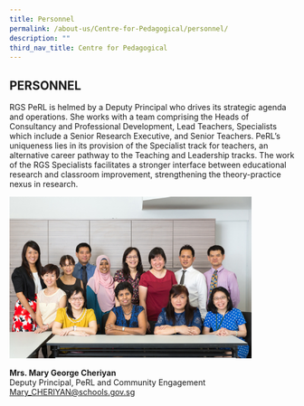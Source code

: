 ```yaml
---
title: Personnel
permalink: /about-us/Centre-for-Pedagogical/personnel/
description: ""
third_nav_title: Centre for Pedagogical
---
```

## PERSONNEL

RGS PeRL is helmed by a Deputy Principal who drives its strategic agenda and operations. She works with a team comprising the Heads of Consultancy and Professional Development, Lead Teachers, Specialists which include a Senior Research Executive, and Senior Teachers. PeRL’s uniqueness lies in its provision of the Specialist track for teachers, an alternative career pathway to the Teaching and Leadership tracks. The work of the RGS Specialists facilitates a stronger interface between educational research and classroom improvement, strengthening the theory-practice nexus in research.

<img src="/images/IMG_0053.jpg" style="width:85%">

**Mrs. Mary George Cheriyan** <br>
Deputy Principal, PeRL and Community Engagement<br>
[Mary\_CHERIYAN@schools.gov.sg](mailto:Mary_CHERIYAN@schools.gov.sg)